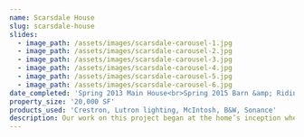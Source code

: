 ```yaml
---
name: Scarsdale House
slug: scarsdale-house
slides:
  - image_path: /assets/images/scarsdale-carousel-1.jpg
  - image_path: /assets/images/scarsdale-carousel-2.jpg
  - image_path: /assets/images/scarsdale-carousel-3.jpg
  - image_path: /assets/images/scarsdale-carousel-4.jpg
  - image_path: /assets/images/scarsdale-carousel-5.jpg
  - image_path: /assets/images/scarsdale-carousel-6.jpg
date_completed: 'Spring 2013 Main House<br>Spring 2015 Barn &amp; Riding Area'
property_size: '20,000 SF'
products_used: 'Crestron, Lutron lighting, McIntosh, B&W, Sonance'
description: Our work on this project began at the home’s inception when the builder and architect brought us in. Our team meticulously planned out every detail, including controls for audio/video, lighting, a pool and hot tub, and the eventual addition of a barn and riding arena. This secondary phase of work was completed in 2015, and gave the main house control over the lighting, HVAC and A/V via fiber optic connection.
---
```


